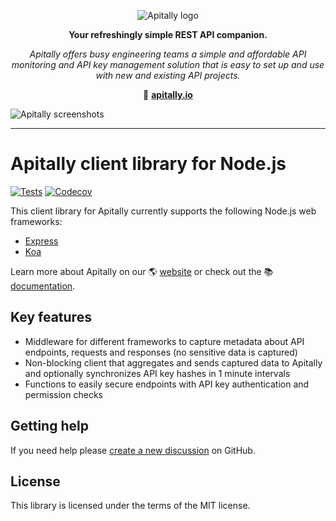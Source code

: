 <p align="center">
  <picture>
    <source media="(prefers-color-scheme: dark)" srcset="https://assets.apitally.io/logos/logo-vertical-dark.png">
    <source media="(prefers-color-scheme: light)" srcset="https://assets.apitally.io/logos/logo-vertical-light.png">
    <img alt="Apitally logo" src="https://assets.apitally.io/logos/logo-vertical-light.png">
  </picture>
</p>

<p align="center"><b>Your refreshingly simple REST API companion.</b></p>

<p align="center"><i>Apitally offers busy engineering teams a simple and affordable API monitoring and API key management solution that is easy to set up and use with new and existing API projects.</i></p>

<p align="center">🔗 <b><a href="https://apitally.io" target="_blank">apitally.io</a></b></p>

![Apitally screenshots](https://assets.apitally.io/screenshots/overview.png)

---

# Apitally client library for Node.js

[![Tests](https://github.com/apitally/nodejs-client/actions/workflows/tests.yaml/badge.svg?event=push)](https://github.com/apitally/nodejs-client/actions)
[![Codecov](https://codecov.io/gh/apitally/nodejs-client/graph/badge.svg?token=j5jqlrL7Pd)](https://codecov.io/gh/apitally/nodejs-client)

This client library for Apitally currently supports the following Node.js web frameworks:

- [Express](https://docs.apitally.io/frameworks/express)
- [Koa](https://docs.apitally.io/frameworks/koa)

Learn more about Apitally on our 🌎 [website](https://apitally.io) or check out the 📚 [documentation](https://docs.apitally.io).

## Key features

- Middleware for different frameworks to capture metadata about API endpoints, requests and responses (no sensitive data is captured)
- Non-blocking client that aggregates and sends captured data to Apitally and optionally synchronizes API key hashes in 1 minute intervals
- Functions to easily secure endpoints with API key authentication and permission checks

## Getting help

If you need help please [create a new discussion](https://github.com/orgs/apitally/discussions/categories/q-a) on GitHub.

## License

This library is licensed under the terms of the MIT license.
